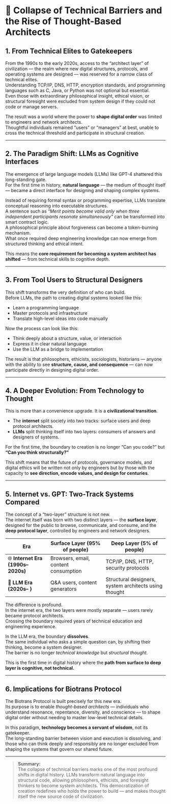 # 🧭 Collapse of Technical Barriers and the Rise of Thought-Based Architects

## 1. From Technical Elites to Gatekeepers

From the 1990s to the early 2020s, access to the “architect layer” of civilization — the realm where new digital structures, protocols, and operating systems are designed — was reserved for a narrow class of technical elites.  
Understanding TCP/IP, DNS, HTTP, encryption standards, and programming languages such as C, Java, or Python was not optional but essential.  
Even those with extraordinary philosophical insight, ethical vision, or structural foresight were excluded from system design if they could not code or manage servers.

The result was a world where the power to **shape digital order** was limited to engineers and network architects.  
Thoughtful individuals remained “users” or “managers” at best, unable to cross the technical threshold and participate in structural creation.

---

## 2. The Paradigm Shift: LLMs as Cognitive Interfaces

The emergence of large language models (LLMs) like GPT-4 shattered this long-standing gate.  
For the first time in history, **natural language** — the medium of thought itself — became a direct interface for designing and shaping complex systems.

Instead of requiring formal syntax or programming expertise, LLMs translate conceptual reasoning into executable structures.  
A sentence such as *“Merit points become valid only when three independent participants resonate simultaneously”* can be transformed into smart contract logic.  
A philosophical principle about forgiveness can become a token-burning mechanism.  
What once required deep engineering knowledge can now emerge from structured thinking and ethical intent.

This means the **core requirement for becoming a system architect has shifted** — from technical skills to cognitive depth.

---

## 3. From Tool Users to Structural Designers

This shift transforms the very definition of who can build.  
Before LLMs, the path to creating digital systems looked like this:

- Learn a programming language  
- Master protocols and infrastructure  
- Translate high-level ideas into code manually

Now the process can look like this:

- Think deeply about a structure, value, or interaction  
- Express it in clear natural language  
- Use the LLM as a bridge to implementation

The result is that philosophers, ethicists, sociologists, historians — anyone with the ability to see **structure, cause, and consequence** — can now participate directly in designing digital order.

---

## 4. A Deeper Evolution: From Technology to Thought

This is more than a convenience upgrade. It is a **civilizational transition**.

- The **internet** split society into two tracks: surface users and deep protocol architects.  
- **LLMs** split thinking itself into two layers: consumers of answers and designers of systems.

For the first time, the boundary to creation is no longer “Can you code?” but **“Can you think structurally?”**

This shift means that the future of protocols, governance models, and digital ethics will be written not only by engineers but by those with the capacity to **see direction, encode values, and design for centuries**.

---

## 5. Internet vs. GPT: Two-Track Systems Compared

The concept of a “two-layer” structure is not new.  
The internet itself was born with two distinct layers — the **surface layer**, designed for the public to browse, communicate, and consume, and the **deep protocol layer**, controlled by engineers and network designers.

| Era | Surface Layer (95% of people) | Deep Layer (5% of people) |
|------|-------------------------------|---------------------------|
| 🌐 **Internet Era (1990s–2020s)** | Browsers, email, content consumption | TCP/IP, DNS, HTTP, security protocols |
| 🧠 **LLM Era (2020s– )** | Q&A users, content generators | Structural designers, system architects using thought |

The difference is profound.  
In the internet era, the two layers were mostly separate — users rarely became protocol architects.  
Crossing the boundary required years of technical education and engineering experience.

In the LLM era, the boundary **dissolves**.  
The same individual who asks a simple question can, by shifting their thinking, become a system designer.  
The barrier is no longer *technical knowledge* but *structural thought*.

This is the first time in digital history where the **path from surface to deep layer is cognitive, not technical.**

---

## 6. Implications for Biotrans Protocol

The Biotrans Protocol is built precisely for this new era.  
Its purpose is to enable *thought-based architects* — individuals who understand resonance, repentance, diversity, and conscience — to shape digital order without needing to master low-level technical details.

In this paradigm, **technology becomes a servant of wisdom**, not its gatekeeper.  
The long-standing barrier between vision and execution is dissolving, and those who can think deeply and responsibly are no longer excluded from shaping the systems that govern our shared future.

---

> **Summary:**  
> The collapse of technical barriers marks one of the most profound shifts in digital history. LLMs transform natural language into structural code, allowing philosophers, ethicists, and foresight thinkers to become system architects. This democratization of creation redefines who holds the power to build — and makes thought itself the new source code of civilization.
